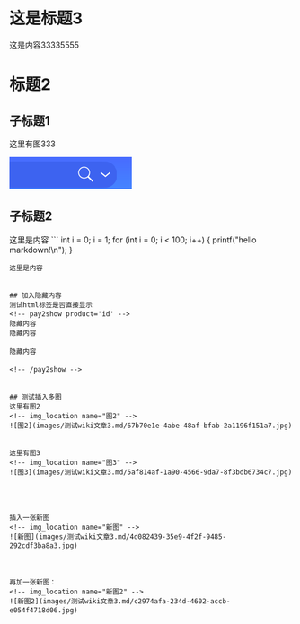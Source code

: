 # 这是标题3
这是内容33335555


# 标题2
## 子标题1
这里有图333
<!-- img_location name="Wiz搜索框" -->
![Wiz搜索框](images/测试wiki文章3.md/94b373d7-5131-4385-b055-ac4921a54465.png)




## 子标题2
这里是内容 ```
int i = 0; i = 1; 
for (int i = 0; i < 100; i++)
{
      printf("hello markdown!\n");
}
```
这里是内容


## 加入隐藏内容
测试html标签是否直接显示
<!-- pay2show product='id' -->
隐藏内容
隐藏内容

隐藏内容

<!-- /pay2show -->


## 测试插入多图
这里有图2
<!-- img_location name="图2" -->
![图2](images/测试wiki文章3.md/67b70e1e-4abe-48af-bfab-2a1196f151a7.jpg)


这里有图3
<!-- img_location name="图3" -->
![图3](images/测试wiki文章3.md/5af814af-1a90-4566-9da7-8f3bdb6734c7.jpg)




插入一张新图
<!-- img_location name="新图" -->
![新图](images/测试wiki文章3.md/4d082439-35e9-4f2f-9485-292cdf3ba8a3.jpg)



再加一张新图：
<!-- img_location name="新图2" -->
![新图2](images/测试wiki文章3.md/c2974afa-234d-4602-accb-e054f4718d06.jpg)
